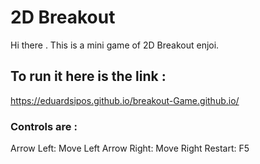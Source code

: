 # 2D Breakout 

Hi there . This is a mini game of 2D Breakout enjoi.

## To run it here is the link :
https://eduardsipos.github.io/breakout-Game.github.io/

### Controls are :

Arrow Left: Move Left
Arrow Right: Move Right
Restart: F5
